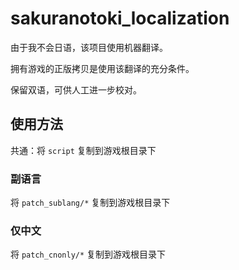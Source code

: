 # sakuranotoki_localization

由于我不会日语，该项目使用机器翻译。

拥有游戏的正版拷贝是使用该翻译的充分条件。

保留双语，可供人工进一步校对。

## 使用方法

共通：将 `script` 复制到游戏根目录下

### 副语言

将 `patch_sublang/*` 复制到游戏根目录下

### 仅中文

将 `patch_cnonly/*` 复制到游戏根目录下